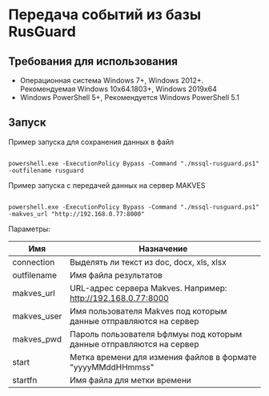 # Передача событий из базы RusGuard

## Требования для использования

+ Операционная система Windows 7+, Windows 2012+. Рекомендуемая Windows 10x64.1803+, Windows 2019x64
+ Windows PowerShell 5+, Рекомендуется Windows PowerShell 5.1

## Запуск

Пример запуска для сохранения данных в файл

```

powershell.exe -ExecutionPolicy Bypass -Command "./mssql-rusguard.ps1" -outfilename rusguard

```

Пример запуска с передачей данных на сервер MAKVES

```

powershell.exe -ExecutionPolicy Bypass -Command "./mssql-rusguard.ps1" -makves_url "http://192.168.0.77:8000"

```


Параметры:

| Имя         | Назначение                                                                   |
|-------------|------------------------------------------------------------------------------|
| connection  | Выделять ли текст из doc, docx, xls, xlsx                                    |
| outfilename | Имя файла результатов                                                        |
| makves_url  | URL-адрес сервера Makves. Например: http://192.168.0.77:8000          |
| makves_user | Имя пользователя Makves под которым данные отправляются на сервер     |
| makves_pwd  | Пароль пользователя Ьфлмуы под которым данные отправляются на сервер  |
| start  | Метка времени для измения файлов в формате "yyyyMMddHHmmss"       |
| startfn | Имя файла для метки времени |
